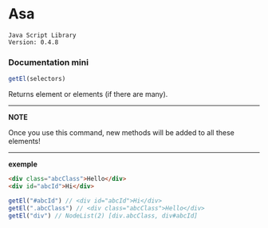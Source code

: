 # Asa
    Java Script Library
    Version: 0.4.8




### Documentation mini

```javascript
getEl(selectors)
``` 
Returns element or elements (if there are many).

---
**NOTE**

Once you use this command, new methods will be added to all these elements!

---

**exemple**
```html
<div class="abcClass">Hello</div>
<div id="abcId">Hi</div>
```
```javascript
getEl("#abcId") // <div id="abcId">Hi</div>
getEl(".abcClass") // <div class="abcClass">Hello</div>
getEl("div") // NodeList(2) [div.abcClass, div#abcId]
```
 

